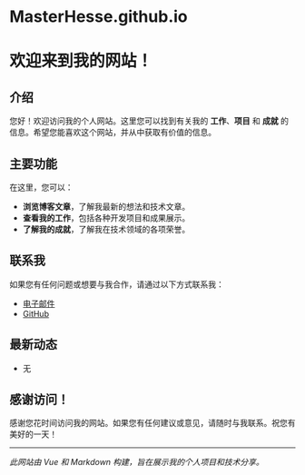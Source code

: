 # MasterHesse.github.io
# 欢迎来到我的网站！

## 介绍

您好！欢迎访问我的个人网站。这里您可以找到有关我的 **工作**、**项目** 和 **成就** 的信息。希望您能喜欢这个网站，并从中获取有价值的信息。

## 主要功能

在这里，您可以：

- **浏览博客文章**，了解我最新的想法和技术文章。
- **查看我的工作**，包括各种开发项目和成果展示。
- **了解我的成就**，了解我在技术领域的各项荣誉。

## 联系我

如果您有任何问题或想要与我合作，请通过以下方式联系我：

- [电子邮件](mailto:hesskuro@gmail.com)
- [GitHub](https://github.com/MasterHesse)

## 最新动态

- 无

## 感谢访问！

感谢您花时间访问我的网站。如果您有任何建议或意见，请随时与我联系。祝您有美好的一天！

---

*此网站由 Vue 和 Markdown 构建，旨在展示我的个人项目和技术分享。*
